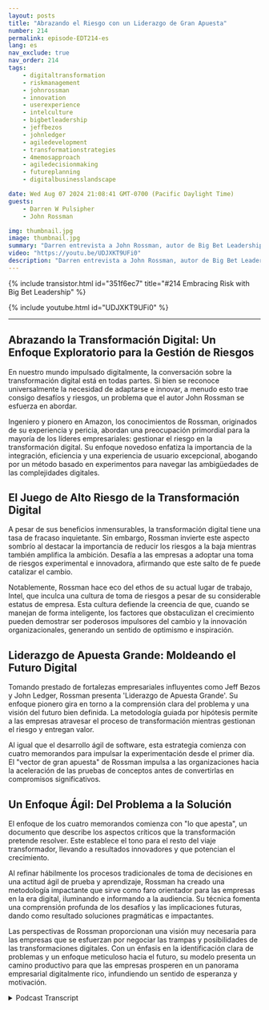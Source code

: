 ```yaml
---
layout: posts
title: "Abrazando el Riesgo con un Liderazgo de Gran Apuesta"
number: 214
permalink: episode-EDT214-es
lang: es
nav_exclude: true
nav_order: 214
tags:
    - digitaltransformation
    - riskmanagement
    - johnrossman
    - innovation
    - userexperience
    - intelculture
    - bigbetleadership
    - jeffbezos
    - johnledger
    - agiledevelopment
    - transformationstrategies
    - 4memosapproach
    - agiledecisionmaking
    - futureplanning
    - digitalbusinesslandscape

date: Wed Aug 07 2024 21:08:41 GMT-0700 (Pacific Daylight Time)
guests:
    - Darren W Pulsipher
    - John Rossman

img: thumbnail.jpg
image: thumbnail.jpg
summary: "Darren entrevista a John Rossman, autor de Big Bet Leadership, sobre la transformación digital y cómo efectuar un cambio profundo en las organizaciones, no solo pequeños cambios evolutivos."
video: "https://youtu.be/UDJXKT9UFi0"
description: "Darren entrevista a John Rossman, autor de Big Bet Leadership, sobre la transformación digital y cómo efectuar un cambio profundo en las organizaciones, no solo pequeños cambios evolutivos."
---
```


<div>
{% include transistor.html id="351f6ec7" title="#214 Embracing Risk with Big Bet Leadership" %}

{% include youtube.html id="UDJXKT9UFi0" %}
</div>

---

## Abrazando la Transformación Digital: Un Enfoque Exploratorio para la Gestión de Riesgos

En nuestro mundo impulsado digitalmente, la conversación sobre la transformación digital está en todas partes. Si bien se reconoce universalmente la necesidad de adaptarse e innovar, a menudo esto trae consigo desafíos y riesgos, un problema que el autor John Rossman se esfuerza en abordar.

Ingeniero y pionero en Amazon, los conocimientos de Rossman, originados de su experiencia y pericia, abordan una preocupación primordial para la mayoría de los líderes empresariales: gestionar el riesgo en la transformación digital. Su enfoque novedoso enfatiza la importancia de la integración, eficiencia y una experiencia de usuario excepcional, abogando por un método basado en experimentos para navegar las ambigüedades de las complejidades digitales.

## El Juego de Alto Riesgo de la Transformación Digital

A pesar de sus beneficios inmensurables, la transformación digital tiene una tasa de fracaso inquietante. Sin embargo, Rossman invierte este aspecto sombrío al destacar la importancia de reducir los riesgos a la baja mientras también amplifica la ambición. Desafía a las empresas a adoptar una toma de riesgos experimental e innovadora, afirmando que este salto de fe puede catalizar el cambio.

Notablemente, Rossman hace eco del ethos de su actual lugar de trabajo, Intel, que inculca una cultura de toma de riesgos a pesar de su considerable estatus de empresa. Esta cultura defiende la creencia de que, cuando se manejan de forma inteligente, los factores que obstaculizan el crecimiento pueden demostrar ser poderosos impulsores del cambio y la innovación organizacionales, generando un sentido de optimismo e inspiración.

## Liderazgo de Apuesta Grande: Moldeando el Futuro Digital

Tomando prestado de fortalezas empresariales influyentes como Jeff Bezos y John Ledger, Rossman presenta 'Liderazgo de Apuesta Grande'. Su enfoque pionero gira en torno a la comprensión clara del problema y una visión del futuro bien definida. La metodología guiada por hipótesis permite a las empresas atravesar el proceso de transformación mientras gestionan el riesgo y entregan valor.

Al igual que el desarrollo ágil de software, esta estrategia comienza con cuatro memorandos para impulsar la experimentación desde el primer día. El "vector de gran apuesta" de Rossman impulsa a las organizaciones hacia la aceleración de las pruebas de conceptos antes de convertirlas en compromisos significativos.

## Un Enfoque Ágil: Del Problema a la Solución

El enfoque de los cuatro memorandos comienza con "lo que apesta", un documento que describe los aspectos críticos que la transformación pretende resolver. Este establece el tono para el resto del viaje transformador, llevando a resultados innovadores y que potencian el crecimiento.

Al refinar hábilmente los procesos tradicionales de toma de decisiones en una actitud ágil de prueba y aprendizaje, Rossman ha creado una metodología impactante que sirve como faro orientador para las empresas en la era digital, iluminando e informando a la audiencia. Su técnica fomenta una comprensión profunda de los desafíos y las implicaciones futuras, dando como resultado soluciones pragmáticas e impactantes.

Las perspectivas de Rossman proporcionan una visión muy necesaria para las empresas que se esfuerzan por negociar las trampas y posibilidades de las transformaciones digitales. Con un énfasis en la identificación clara de problemas y un enfoque meticuloso hacia el futuro, su modelo presenta un camino productivo para que las empresas prosperen en un panorama empresarial digitalmente rico, infundiendo un sentido de esperanza y motivación.



<details>
<summary> Podcast Transcript </summary>

<p></p>

</details>
